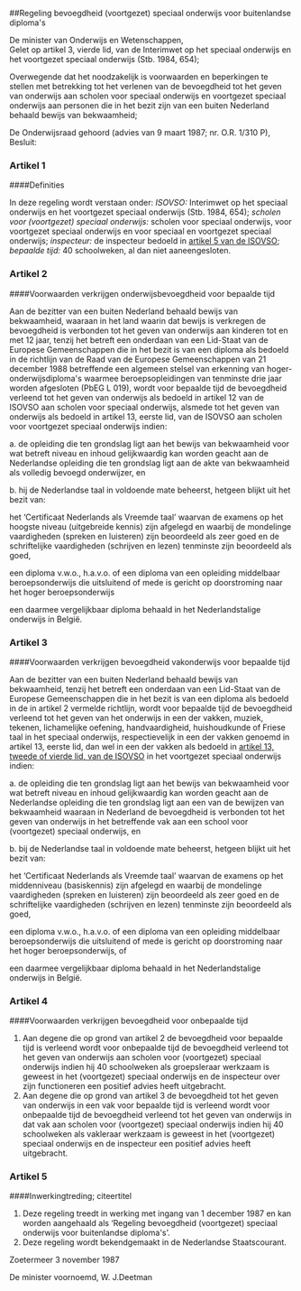 <meta http-equiv='Content-Type' content='text/html; charset=utf-8' />

##Regeling bevoegdheid (voortgezet) speciaal onderwijs voor buitenlandse diploma's

De minister van Onderwijs en Wetenschappen,  
Gelet op artikel 3, vierde lid, van de Interimwet op het speciaal onderwijs en het voortgezet speciaal onderwijs (Stb. 1984, 654);

Overwegende dat het noodzakelijk is voorwaarden en beperkingen te stellen met betrekking tot het verlenen van de bevoegdheid tot het geven van onderwijs aan scholen voor speciaal onderwijs en voortgezet speciaal onderwijs aan personen die in het bezit zijn van een buiten Nederland behaald bewijs van bekwaamheid;

De Onderwijsraad gehoord (advies van 9 maart 1987; nr. O.R. 1/310 P),
Besluit:    

### Artikel  1  

####Definities

In deze regeling wordt verstaan onder:    *ISOVSO:*   Interimwet op het speciaal onderwijs en het voortgezet speciaal onderwijs (Stb. 1984, 654);     *scholen voor (voortgezet) speciaal onderwijs:*   scholen voor speciaal onderwijs, voor voortgezet speciaal onderwijs en voor speciaal en voortgezet speciaal onderwijs;     *inspecteur:*   de inspecteur bedoeld in [artikel 5 van de ISOVSO](../../../../../../../../../../wet/isovso/BWBR0003549/README.md);     *bepaalde tijd:*   40 schoolweken, al dan niet aaneengesloten.     

### Artikel  2  

####Voorwaarden verkrijgen onderwijsbevoegdheid voor bepaalde tijd

Aan de bezitter van een buiten Nederland behaald bewijs van bekwaamheid, waaraan in het land waarin dat bewijs is verkregen de bevoegdheid is verbonden tot het geven van onderwijs aan kinderen tot en met 12 jaar, tenzij het betreft een onderdaan van een Lid-Staat van de Europese Gemeenschappen die in het bezit is van een diploma als bedoeld in de richtlijn van de Raad van de Europese Gemeenschappen van 21 december 1988 betreffende een algemeen stelsel van erkenning van hoger-onderwijsdiploma's waarmee beroepsopleidingen van tenminste drie jaar worden afgesloten (PbEG L 019), wordt voor bepaalde tijd de bevoegdheid verleend tot het geven van onderwijs als bedoeld in artikel 12 van de ISOVSO aan scholen voor speciaal onderwijs, alsmede tot het geven van onderwijs als bedoeld in artikel 13, eerste lid, van de ISOVSO aan scholen voor voortgezet speciaal onderwijs indien: 

a. de opleiding die ten grondslag ligt aan het bewijs van bekwaamheid voor wat betreft niveau en inhoud gelijkwaardig kan worden geacht aan de Nederlandse opleiding die ten grondslag ligt aan de akte van bekwaamheid als volledig bevoegd onderwijzer, en  

b. hij de Nederlandse taal in voldoende mate beheerst, hetgeen blijkt uit het bezit van: 

het ‘Certificaat Nederlands als Vreemde taal’ waarvan de examens op het hoogste niveau (uitgebreide kennis) zijn afgelegd en waarbij de mondelinge vaardigheden (spreken en luisteren) zijn beoordeeld als zeer goed en de schriftelijke vaardigheden (schrijven en lezen) tenminste zijn beoordeeld als goed,  

een diploma v.w.o., h.a.v.o. of een diploma van een opleiding middelbaar beroepsonderwijs die uitsluitend of mede is gericht op doorstroming naar het hoger beroepsonderwijs  

een daarmee vergelijkbaar diploma behaald in het Nederlandstalige onderwijs in België.      

### Artikel  3  

####Voorwaarden verkrijgen bevoegdheid vakonderwijs voor bepaalde tijd

Aan de bezitter van een buiten Nederland behaald bewijs van bekwaamheid, tenzij het betreft een onderdaan van een Lid-Staat van de Europese Gemeenschappen die in het bezit is van een diploma als bedoeld in de in artikel 2 vermelde richtlijn, wordt voor bepaalde tijd de bevoegdheid verleend tot het geven van het onderwijs in een der vakken, muziek, tekenen, lichamelijke oefening, handvaardigheid, huishoudkunde of Friese taal in het speciaal onderwijs, respectievelijk in een der vakken genoemd in artikel 13, eerste lid, dan wel in een der vakken als bedoeld in [artikel 13, tweede of vierde lid, van de ISOVSO](../../../../../../../../../../wet/isovso/BWBR0003549/README.md) in het voortgezet speciaal onderwijs indien: 

a. de opleiding die ten grondslag ligt aan het bewijs van bekwaamheid voor wat betreft niveau en inhoud gelijkwaardig kan worden geacht aan de Nederlandse opleiding die ten grondslag ligt aan een van de bewijzen van bekwaamheid waaraan in Nederland de bevoegdheid is verbonden tot het geven van onderwijs in het betreffende vak aan een school voor (voortgezet) speciaal onderwijs, en  

b. bij de Nederlandse taal in voldoende mate beheerst, hetgeen blijkt uit het bezit van: 

het ‘Certificaat Nederlands als Vreemde taal’ waarvan de examens op het middenniveau (basiskennis) zijn afgelegd en waarbij de mondelinge vaardigheden (spreken en luisteren) zijn beoordeeld als zeer goed en de schriftelijke vaardigheden (schrijven en lezen) tenminste zijn beoordeeld als goed,  

een diploma v.w.o., h.a.v.o. of een diploma van een opleiding middelbaar beroepsonderwijs die uitsluitend of mede is gericht op doorstroming naar het hoger beroepsonderwijs, of  

een daarmee vergelijkbaar diploma behaald in het Nederlandstalige onderwijs in België.      

### Artikel  4  

####Voorwaarden verkrijgen bevoegdheid voor onbepaalde tijd

1.  Aan degene die op grond van artikel 2 de bevoegdheid voor bepaalde tijd is verleend wordt voor onbepaalde tijd de bevoegdheid verleend tot het geven van onderwijs aan scholen voor (voortgezet) speciaal onderwijs indien hij 40 schoolweken als groepsleraar werkzaam is geweest in het (voortgezet) speciaal onderwijs en de inspecteur over zijn functioneren een positief advies heeft uitgebracht.   
2.  Aan degene die op grond van artikel 3 de bevoegdheid tot het geven van onderwijs in een vak voor bepaalde tijd is verleend wordt voor onbepaalde tijd de bevoegdheid verleend tot het geven van onderwijs in dat vak aan scholen voor (voortgezet) speciaal onderwijs indien hij 40 schoolweken als vakleraar werkzaam is geweest in het (voortgezet) speciaal onderwijs en de inspecteur een positief advies heeft uitgebracht.   

### Artikel  5  

####Inwerkingtreding; citeertitel

1.  Deze regeling treedt in werking met ingang van 1 december 1987 en kan worden aangehaald als ‘Regeling bevoegdheid (voortgezet) speciaal onderwijs voor buitenlandse diploma's’.   
2.  Deze regeling wordt bekendgemaakt in de Nederlandse Staatscourant.   

Zoetermeer 
3 november 1987    

De 
minister voornoemd, 
W. J.Deetman    
